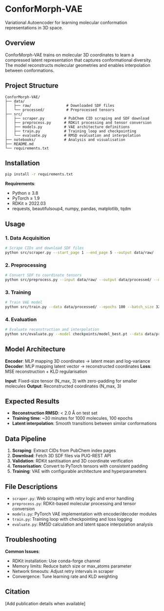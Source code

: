# ConforMorph-VAE

Variational Autoencoder for learning molecular conformation representations in 3D space.

## Overview

ConforMorph-VAE trains on molecular 3D coordinates to learn a compressed latent representation that captures conformational diversity. The model reconstructs molecular geometries and enables interpolation between conformations.

## Project Structure

```
ConforMorph-VAE/
├── data/
│   ├── raw/                # Downloaded SDF files
│   └── processed/          # Preprocessed tensors
├── src/
│   ├── scraper.py         # PubChem CID scraping and SDF download
│   ├── preprocess.py      # RDKit processing and tensor conversion
│   ├── models.py          # VAE architecture definitions
│   ├── train.py           # Training loop and checkpointing
│   └── evaluate.py        # RMSD evaluation and interpolation
├── notebooks/             # Analysis and visualisation
├── README.md
└── requirements.txt
```

## Installation

```bash
pip install -r requirements.txt
```

**Requirements**:
- Python ≥ 3.8
- PyTorch ≥ 1.9
- RDKit ≥ 2022.03
- requests, beautifulsoup4, numpy, pandas, matplotlib, tqdm

## Usage

### 1. Data Acquisition
```bash
# Scrape CIDs and download SDF files
python src/scraper.py --start_page 1 --end_page 5 --output data/raw/
```

### 2. Preprocessing
```bash
# Convert SDF to coordinate tensors
python src/preprocess.py --input data/raw/ --output data/processed/ --max_atoms 50
```

### 3. Training
```bash
# Train VAE model
python src/train.py --data data/processed/ --epochs 100 --batch_size 32 --latent_dim 64
```

### 4. Evaluation
```bash
# Evaluate reconstruction and interpolation
python src/evaluate.py --model checkpoints/model_best.pt --data data/processed/
```

## Model Architecture

**Encoder**: MLP mapping 3D coordinates → latent mean and log-variance
**Decoder**: MLP mapping latent vector → reconstructed coordinates
**Loss**: MSE reconstruction + KLD regularisation

**Input**: Fixed-size tensor (N_max, 3) with zero-padding for smaller molecules
**Output**: Reconstructed coordinates (N_max, 3)

## Expected Results

- **Reconstruction RMSD**: < 2.0 Å on test set
- **Training time**: ~30 minutes for 1000 molecules, 100 epochs
- **Latent interpolation**: Smooth transitions between similar conformations

## Data Pipeline

1. **Scraping**: Extract CIDs from PubChem index pages
2. **Download**: Fetch 3D SDF files via PUG-REST API
3. **Validation**: RDKit sanitisation and 3D coordinate verification
4. **Tensorisation**: Convert to PyTorch tensors with consistent padding
5. **Training**: VAE with configurable architecture and hyperparameters

## File Descriptions

- `scraper.py`: Web scraping with retry logic and error handling
- `preprocess.py`: RDKit-based molecular processing and tensor conversion
- `models.py`: PyTorch VAE implementation with encoder/decoder modules
- `train.py`: Training loop with checkpointing and loss logging
- `evaluate.py`: RMSD calculation and latent space interpolation analysis

## Troubleshooting

**Common Issues**:
- RDKit installation: Use conda-forge channel
- Memory limits: Reduce batch size or max_atoms parameter
- Network timeouts: Adjust retry intervals in scraper
- Convergence: Tune learning rate and KLD weighting

## Citation

[Add publication details when available]